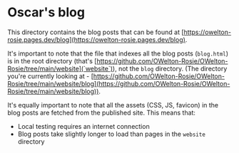 # Oscar's blog
This directory contains the blog posts that can be found at [https://owelton-rosie.pages.dev/blog](https://owelton-rosie.pages.dev/blog).

It's important to note that the file that indexes all the blog posts (`blog.html`) is in the root directory (that's [https://github.com/OWelton-Rosie/OWelton-Rosie/tree/main/website](`website`)), not the `blog` directory. (The directory you're currently looking at -  [https://github.com/OWelton-Rosie/OWelton-Rosie/tree/main/website/blog](https://github.com/OWelton-Rosie/OWelton-Rosie/tree/main/website/blog)).

It's equally important to note that all the assets (CSS, JS, favicon) in the blog posts are fetched from the published site. This means that:
- Local testing requires an internet connection
- Blog posts take slightly longer to load than pages in the `website` directory 
